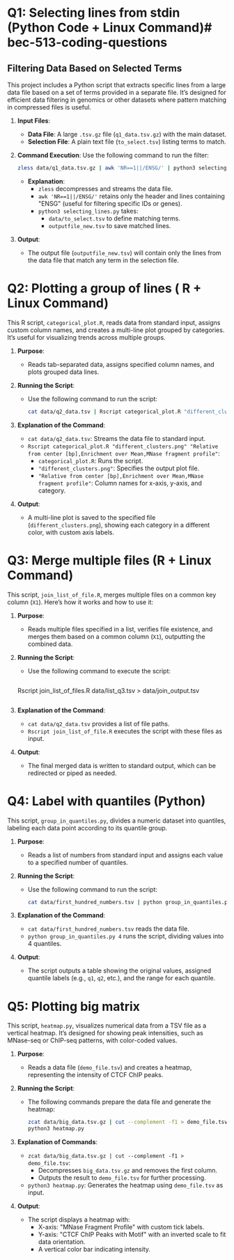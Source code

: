 # Q1: Selecting lines from stdin (Python Code + Linux Command)# bec-513-coding-questions
## Filtering Data Based on Selected Terms

This project includes a Python script that extracts specific lines from a large data file based on a set of terms provided in a separate file. It’s designed for efficient data filtering in genomics or other datasets where pattern matching in compressed files is useful.


1. **Input Files**:
   - **Data File**: A large `.tsv.gz` file (`q1_data.tsv.gz`) with the main dataset.
   - **Selection File**: A plain text file (`to_select.tsv`) listing terms to match.

2. **Command Execution**:
   Use the following command to run the filter:

   ```bash
   zless data/q1_data.tsv.gz | awk 'NR==1||/ENSG/' | python3 selecting_lines.py data/to_select.tsv outputfile_new.tsv
   ```

   - **Explanation**:
     - `zless` decompresses and streams the data file.
     - `awk 'NR==1||/ENSG/'` retains only the header and lines containing "ENSG" (useful for filtering specific IDs or genes).
     - `python3 selecting_lines.py` takes:
       - `data/to_select.tsv` to define matching terms.
       - `outputfile_new.tsv` to save matched lines.

3. **Output**:
   - The output file (`outputfile_new.tsv`) will contain only the lines from the data file that match any term in the selection file.

# Q2: Plotting a group of lines ( R + Linux Command)
This R script, `categorical_plot.R`, reads data from standard input, assigns custom column names, and creates a multi-line plot grouped by categories. It’s useful for visualizing trends across multiple groups.

1. **Purpose**:
   - Reads tab-separated data, assigns specified column names, and plots grouped data lines.

2. **Running the Script**:
   - Use the following command to run the script:
     ```bash
     cat data/q2_data.tsv | Rscript categorical_plot.R "different_clusters.png" "Relative from center [bp],Enrichment over Mean,MNase fragment profile"
     ```

3. **Explanation of the Command**:
   - `cat data/q2_data.tsv`: Streams the data file to standard input.
   - `Rscript categorical_plot.R "different_clusters.png" "Relative from center [bp],Enrichment over Mean,MNase fragment profile"`:
     - `categorical_plot.R`: Runs the script.
     - `"different_clusters.png"`: Specifies the output plot file.
     - `"Relative from center [bp],Enrichment over Mean,MNase fragment profile"`: Column names for x-axis, y-axis, and category.

4. **Output**:
   - A multi-line plot is saved to the specified file (`different_clusters.png`), showing each category in a different color, with custom axis labels.

# Q3: Merge multiple files (R + Linux Command)
This script, `join_list_of_file.R`, merges multiple files on a common key column (`X1`). Here’s how it works and how to use it:

1. **Purpose**: 
   - Reads multiple files specified in a list, verifies file existence, and merges them based on a common column (`X1`), outputting the combined data.

2. **Running the Script**:
   - Use the following command to execute the script:
     ```
    Rscript join_list_of_files.R data/list_q3.tsv  > data/join_output.tsv
     ```

3. **Explanation of the Command**:
   - `cat data/q2_data.tsv` provides a list of file paths.
   - `Rscript join_list_of_file.R` executes the script with these files as input.

4. **Output**:
   - The final merged data is written to standard output, which can be redirected or piped as needed.

# Q4: Label with quantiles (Python)
This script, `group_in_quantiles.py`, divides a numeric dataset into quantiles, labeling each data point according to its quantile group.

1. **Purpose**: 
   - Reads a list of numbers from standard input and assigns each value to a specified number of quantiles.

2. **Running the Script**:
   - Use the following command to run the script:
     ```bash
     cat data/first_hundred_numbers.tsv | python group_in_quantiles.py 4
     ```

3. **Explanation of the Command**:
   - `cat data/first_hundred_numbers.tsv` reads the data file.
   - `python group_in_quantiles.py 4` runs the script, dividing values into 4 quantiles.

4. **Output**:
   - The script outputs a table showing the original values, assigned quantile labels (e.g., `q1`, `q2`, etc.), and the range for each quantile.

# Q5: Plotting big matrix
This script, `heatmap.py`, visualizes numerical data from a TSV file as a vertical heatmap. It’s designed for showing peak intensities, such as MNase-seq or ChIP-seq patterns, with color-coded values.

1. **Purpose**: 
   - Reads a data file (`demo_file.tsv`) and creates a heatmap, representing the intensity of CTCF ChIP peaks.

2. **Running the Script**:
   - The following commands prepare the data file and generate the heatmap:
     ```bash
     zcat data/big_data.tsv.gz | cut --complement -f1 > demo_file.tsv
     python3 heatmap.py
     ```

3. **Explanation of Commands**:
   - `zcat data/big_data.tsv.gz | cut --complement -f1 > demo_file.tsv`: 
     - Decompresses `big_data.tsv.gz` and removes the first column.
     - Outputs the result to `demo_file.tsv` for further processing.
   - `python3 heatmap.py`: Generates the heatmap using `demo_file.tsv` as input.

4. **Output**:
   - The script displays a heatmap with:
     - X-axis: "MNase Fragment Profile" with custom tick labels.
     - Y-axis: "CTCF ChIP Peaks with Motif" with an inverted scale to fit data orientation.
     - A vertical color bar indicating intensity.

